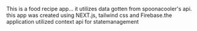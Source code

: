 This is a food recipe app... it utilizes data gotten from spoonacooler's api.
this app was created using NEXT.js, tailwind css  and Firebase.the application utilized context api for statemanagement
